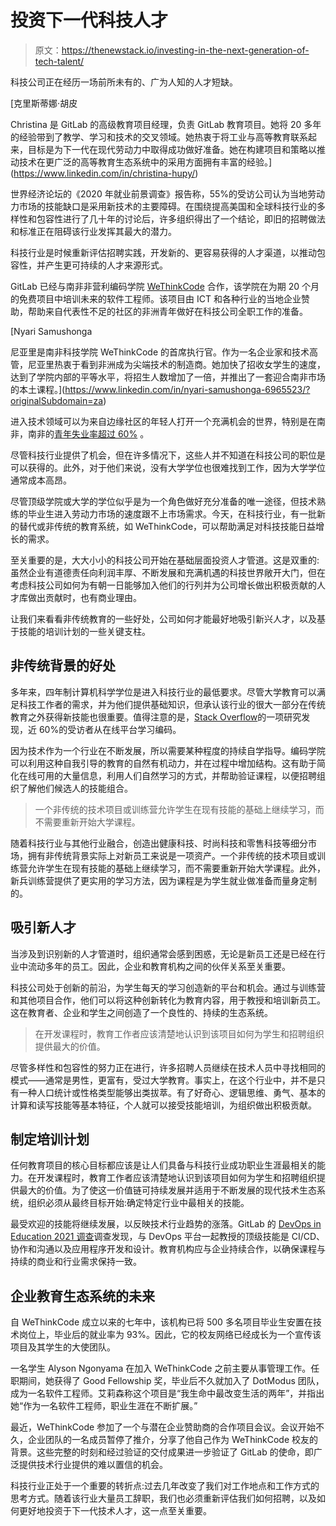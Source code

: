 # 投资下一代科技人才

> 原文：<https://thenewstack.io/investing-in-the-next-generation-of-tech-talent/>

科技公司正在经历一场前所未有的、广为人知的人才短缺。

 [克里斯蒂娜·胡皮

Christina 是 GitLab 的高级教育项目经理，负责 GitLab 教育项目。她将 20 多年的经验带到了教学、学习和技术的交叉领域。她热衷于将工业与高等教育联系起来，目标是为下一代在现代劳动力中取得成功做好准备。她在构建项目和策略以推动技术在更广泛的高等教育生态系统中的采用方面拥有丰富的经验。](https://www.linkedin.com/in/christina-hupy/) 

世界经济论坛的《2020 年就业前景调查》报告称，55%的受访公司认为当地劳动力市场的技能缺口是采用新技术的主要障碍。在围绕提高美国和全球科技行业的多样性和包容性进行了几十年的讨论后，许多组织得出了一个结论，即旧的招聘做法和标准正在阻碍该行业发挥其最大的潜力。

科技行业是时候重新评估招聘实践，开发新的、更容易获得的人才渠道，以推动包容性，并产生更可持续的人才来源形式。

GitLab 已经与南非非营利编码学院 [WeThinkCode](https://www.wethinkcode.co.za/) 合作，该学院在为期 20 个月的免费项目中培训未来的软件工程师。该项目由 ICT 和各种行业的当地企业赞助，帮助来自代表性不足的社区的非洲青年做好在科技公司全职工作的准备。

 [Nyari Samushonga

尼亚里是南非科技学院 WeThinkCode 的首席执行官。作为一名企业家和技术高管，尼亚里热衷于看到非洲成为尖端技术的制造商。她加快了招收女学生的速度，达到了学院内部的平等水平，将招生人数增加了一倍，并推出了一套迎合南非市场的本土课程。](https://www.linkedin.com/in/nyari-samushonga-6965523/?originalSubdomain=za) 

进入技术领域可以为来自边缘社区的年轻人打开一个充满机会的世界，特别是在南非，南非的[青年失业率超过 60%](https://www.statssa.gov.za/?p=15407#:~:text=Year%2Don%2Dyear%2C%20the,34%20years%20in%20Q1%3A%202022.) 。

尽管科技行业提供了机会，但在许多情况下，这些人并不知道在科技公司的职位是可以获得的。此外，对于他们来说，没有大学学位也很难找到工作，因为大学学位通常成本高昂。

尽管顶级学院或大学的学位似乎是为一个角色做好充分准备的唯一途径，但技术熟练的毕业生进入劳动力市场的速度跟不上市场需求。今天，在科技行业，有一批新的替代或非传统的教育系统，如 WeThinkCode，可以帮助满足对科技技能日益增长的需求。

至关重要的是，大大小小的科技公司开始在基础层面投资人才管道。这是双重的:虽然企业有道德责任向利润丰厚、不断发展和充满机遇的科技世界敞开大门，但在考虑科技公司如何为有朝一日能够加入他们的行列并为公司增长做出积极贡献的人才库做出贡献时，也有商业理由。

让我们来看看非传统教育的一些好处，公司如何才能最好地吸引新兴人才，以及基于技能的培训计划的一些关键支柱。

## **非传统背景的好处**

多年来，四年制计算机科学学位是进入科技行业的最低要求。尽管大学教育可以满足科技工作者的需求，并为他们提供基础知识，但承认该行业的很大一部分在传统教育之外获得新技能也很重要。值得注意的是，[Stack Overflow](https://insights.stackoverflow.com/survey/2021#overview)的一项研究发现，近 60%的受访者从在线平台学习编码。

因为技术作为一个行业在不断发展，所以需要某种程度的持续自学指导。编码学院可以利用这种自我引导的教育的自然有机动力，并在过程中增加结构。这有助于简化在线可用的大量信息，利用人们自然学习的方式，并帮助验证课程，以便招聘组织了解他们候选人的技能组合。

> 一个非传统的技术项目或训练营允许学生在现有技能的基础上继续学习，而不需要重新开始大学课程。

随着科技行业与其他行业融合，创造出健康科技、时尚科技和零售科技等细分市场，拥有非传统背景实际上对新员工来说是一项资产。一个非传统的技术项目或训练营允许学生在现有技能的基础上继续学习，而不需要重新开始大学课程。此外，新兵训练营提供了更实用的学习方法，因为课程是为学生就业做准备而量身定制的。

## **吸引新人才**

当涉及到识别新的人才管道时，组织通常会感到困惑，无论是新员工还是已经在行业中流动多年的员工。因此，企业和教育机构之间的伙伴关系至关重要。

科技公司处于创新的前沿，为学生每天的学习创造新的平台和机会。通过与训练营和其他项目合作，他们可以将这种创新转化为教育内容，用于教授和培训新员工。这在教育者、企业和学生之间创造了一个良性的、持续的生态系统。

> 在开发课程时，教育工作者应该清楚地认识到该项目如何为学生和招聘组织提供最大的价值。

尽管多样性和包容性的努力正在进行，许多招聘人员继续在技术人员中寻找相同的模式——通常是男性，更富有，受过大学教育。事实上，在这个行业中，并不是只有一种人口统计或性格类型能够出类拔萃。有了好奇心、逻辑思维、勇气、基本的计算和读写技能等基本特征，个人就可以接受技能培训，为组织做出积极贡献。

## **制定培训计划**

任何教育项目的核心目标都应该是让人们具备与科技行业成功职业生涯最相关的能力。在开发课程时，教育工作者应该清楚地认识到该项目如何为学生和招聘组织提供最大的价值。为了使这一价值链可持续发展并适用于不断发展的现代技术生态系统，组织必须从最终目标开始:确定特定行业中最相关的技能。

最受欢迎的技能将继续发展，以反映技术行业趋势的涨落。GitLab 的 [DevOps in Education 2021 调查](https://about.gitlab.com/blog/2022/05/04/devops-in-education-2021-survey-results/)调查发现，与 DevOps 平台一起教授的顶级技能是 CI/CD、协作和沟通以及应用程序开发和设计。教育机构应与企业持续合作，以确保课程与持续的商业和行业需求保持一致。

## **企业教育生态系统的未来**

自 WeThinkCode 成立以来的七年中，该机构已将 500 多名项目毕业生安置在技术岗位上，毕业后的就业率为 93%。因此，它的校友网络已经成长为一个宣传该项目及其学生的大使团队。

一名学生 Alyson Ngonyama 在加入 WeThinkCode 之前主要从事管理工作。任职期间，她获得了 Good Fellowship 奖，毕业后不久就加入了 DotModus 团队，成为一名软件工程师。艾莉森称这个项目是“我生命中最改变生活的两年”，并指出她“作为一名软件工程师，职业生涯在不断扩展。”

最近，WeThinkCode 参加了一个与潜在企业赞助商的合作项目会议。会议开始不久，企业团队的一名成员暂停了推介，分享了他自己作为 WeThinkCode 校友的背景。这些完整的时刻和经过验证的交付成果进一步验证了 GitLab 的使命，即广泛提供技术行业提供的难以置信的机会。

科技行业正处于一个重要的转折点:过去几年改变了我们对工作地点和工作方式的思考方式。随着该行业大量员工辞职，我们也必须重新评估我们如何招聘，以及如何更好地投资于下一代技术人才，这一点至关重要。

<svg xmlns:xlink="http://www.w3.org/1999/xlink" viewBox="0 0 68 31" version="1.1"><title>Group</title> <desc>Created with Sketch.</desc></svg>